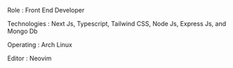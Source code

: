 Role : Front End Developer 

Technologies : Next Js, Typescript, Tailwind CSS, Node Js, Express Js, and Mongo Db

Operating : Arch Linux

Editor : Neovim 
